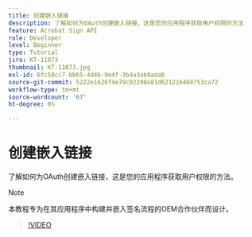 ```yaml
---
title: 创建嵌入链接
description: 了解如何为OAuth创建嵌入链接，这是您的应用程序获取用户权限的方法
feature: Acrobat Sign API
role: Developer
level: Beginner
type: Tutorial
jira: KT-11073
thumbnail: KT-11073.jpg
exl-id: 6fc50cc7-bb65-4d4b-9e4f-3b4a3ab8adab
source-git-commit: 5222e1626f4e79c02298e81d621216469753ca72
workflow-type: tm+mt
source-wordcount: '67'
ht-degree: 0%

---
```


# 创建嵌入链接

了解如何为OAuth创建嵌入链接，这是您的应用程序获取用户权限的方法。

>[!NOTE]
>
>本教程专为在其应用程序中构建并嵌入签名流程的OEM合作伙伴而设计。

>[!VIDEO](https://video.tv.adobe.com/v/347349?hidetitle=true)
